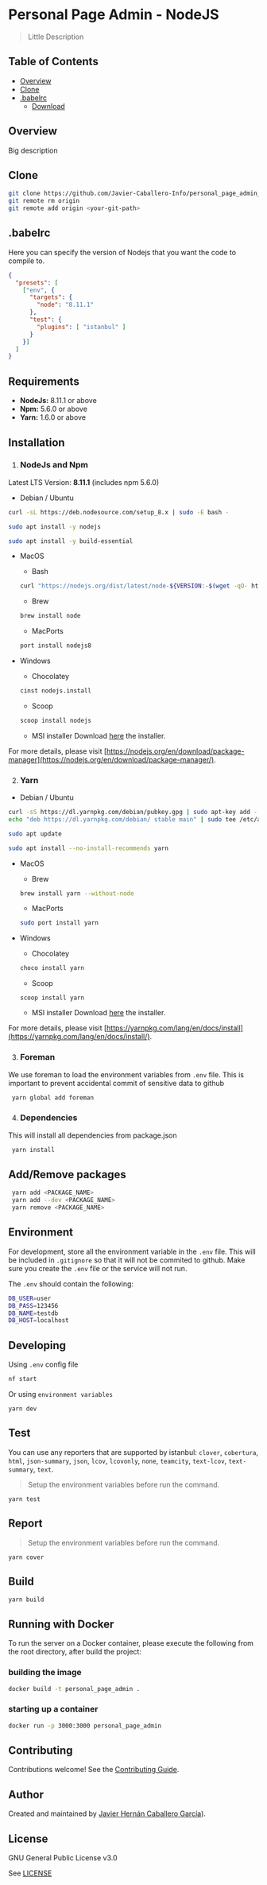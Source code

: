 # Personal Page Admin - NodeJS

> Little Description
## Table of Contents

-   [Overview](https://github.com/Javier-Caballero-Info/personal_page_admin_nodejs/tree/master/README.md#overview)
-   [Clone](https://github.com/Javier-Caballero-Info/personal_page_admin_nodejs/tree/master/README.md#clone)
-   [.babelrc](https://github.com/Javier-Caballero-Info/personal_page_admin_nodejs/tree/master/README.md#babelrc)
    -   [Download](https://github.com/Javier-Caballero-Info/personal_page_admin_nodejs/tree/master/README.md#download)

## Overview

Big description

## Clone

```bash
git clone https://github.com/Javier-Caballero-Info/personal_page_admin_nodejs.git
git remote rm origin
git remote add origin <your-git-path>
```

## .babelrc

Here you can specify the version of Nodejs that you want the code to compile to. 

```json
{
  "presets": [
    ["env", {
      "targets": {
        "node": "8.11.1"
      },
      "test": {
        "plugins": [ "istanbul" ]
      }
    }]
  ]
}
```
## Requirements

* **NodeJs:** 8.11.1 or above
* **Npm:** 5.6.0 or above
* **Yarn:** 1.6.0  or above
## Installation

1. ### NodeJs and Npm
Latest LTS Version: **8.11.1** (includes npm 5.6.0)

- Debian / Ubuntu
```bash
curl -sL https://deb.nodesource.com/setup_8.x | sudo -E bash -
```

```bash
sudo apt install -y nodejs
```

```bash
sudo apt install -y build-essential
```

- MacOS

	- Bash
	```bash
	curl "https://nodejs.org/dist/latest/node-${VERSION:-$(wget -qO- https://nodejs.org/dist/latest/ | sed -nE 's|.*>node-(.*)\.pkg</a>.*|\1|p')}.pkg" > "$HOME/Downloads/node-latest.pkg" && sudo installer -store -pkg "$HOME/Downloads/node-latest.pkg" -target "/"
	```
	- Brew
	```bash
	brew install node
	```
	- MacPorts
	```bash
	port install nodejs8
	```

- Windows

	- Chocolatey
	```bash
	cinst nodejs.install
	```
	- Scoop
	```bash
	scoop install nodejs
	```
	- MSI installer
	Download [here](http://nodejs.org/#download) the installer.

For more details, please visit [https://nodejs.org/en/download/package-manager](https://nodejs.org/en/download/package-manager/).


2. ### Yarn

- Debian / Ubuntu
```bash
curl -sS https://dl.yarnpkg.com/debian/pubkey.gpg | sudo apt-key add -
echo "deb https://dl.yarnpkg.com/debian/ stable main" | sudo tee /etc/apt/sources.list.d/yarn.list
```
```bash
sudo apt update
```
```bash
sudo apt install --no-install-recommends yarn
```

- MacOS

	- Brew
	```bash
	brew install yarn --without-node
	```
	- MacPorts
	```bash
	sudo port install yarn
	```

- Windows

	- Chocolatey
	```bash
	choco install yarn
	```
	- Scoop
	```
	scoop install yarn
	```
	- MSI installer
	Download [here](https://yarnpkg.com/latest.msi) the installer.

For more details, please visit [https://yarnpkg.com/lang/en/docs/install](https://yarnpkg.com/lang/en/docs/install/).
	
3. ### Foreman
We use foreman to load the environment variables from `.env` file. This is important to prevent accidental commit of sensitive data to github
```bash
 yarn global add foreman
```

4. ### Dependencies

This will install all dependencies from package.json

```bash
 yarn install
 ``` 
 
## Add/Remove packages

```bash
 yarn add <PACKAGE_NAME>
 yarn add --dev <PACKAGE_NAME>
 yarn remove <PACKAGE_NAME>
```

## Environment

For development, store all the environment variable in the `.env` file. This will be included in `.gitignore` so that it will not be commited to github.
Make sure you create the `.env` file or the service will not run.

The `.env` should contain the following:
```bash
DB_USER=user
DB_PASS=123456
DB_NAME=testdb
DB_HOST=localhost
```

## Developing

Using `.env` config file
```bash
nf start
```
Or using `environment variables`
```
yarn dev
```

## Test

You can use any reporters that are supported by istanbul: `clover`, `cobertura`, `html`, `json-summary`, `json`, `lcov`, `lcovonly`, `none`, `teamcity`, `text-lcov`, `text-summary`, `text`.

>Setup the environment variables before run the command.

```
yarn test
```

## Report
>Setup the environment variables before run the command.
```
yarn cover
```

## Build

```
yarn build
```

## Running with Docker

To run the server on a Docker container, please execute the following from the root directory, after build the project:

### building the image
```bash
docker build -t personal_page_admin .
```
### starting up a container
```bash
docker run -p 3000:3000 personal_page_admin
```
## Contributing

Contributions welcome! See the  [Contributing Guide](https://github.com/Javier-Caballero-Info/personal_page_admin_nodejs/blob/master/CONTRIBUTING.md).

## Author

Created and maintained by [Javier Hernán Caballero García](https://javiercaballero.info)).

## License

GNU General Public License v3.0

See  [LICENSE](https://github.com/Javier-Caballero-Info/personal_page_admin_nodejs/blob/master/LICENSE)
<!--stackedit_data:
eyJoaXN0b3J5IjpbNDkyMTk0NDY3LDU1Njk0NTUyOSwxMjgwNz
g0MTVdfQ==
-->